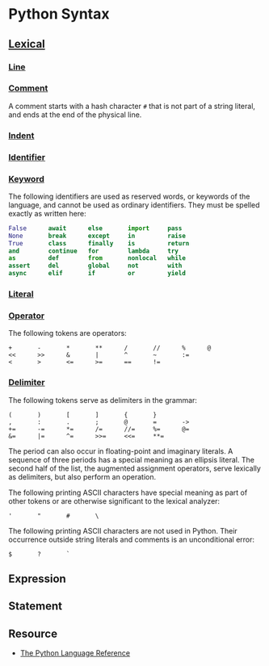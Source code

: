 # Python Syntax

## [Lexical](https://docs.python.org/3/reference/lexical_analysis.html)

### [Line](https://docs.python.org/3/reference/lexical_analysis.html#line-structure)

### [Comment](https://docs.python.org/3/reference/lexical_analysis.html#comments)

A comment starts with a hash character `#` that is not part of a string literal, and ends at the end of the physical line.

### [Indent](https://docs.python.org/3/reference/lexical_analysis.html#indentation)

### [Identifier](https://docs.python.org/3/reference/lexical_analysis.html#identifiers)

### [Keyword](https://docs.python.org/3/reference/lexical_analysis.html#keywords)

The following identifiers are used as reserved words, or keywords of the language, and cannot be used as ordinary identifiers. They must be spelled exactly as written here:

``` Python
False      await      else       import     pass
None       break      except     in         raise
True       class      finally    is         return
and        continue   for        lambda     try
as         def        from       nonlocal   while
assert     del        global     not        with
async      elif       if         or         yield
```

### [Literal](https://docs.python.org/3/reference/lexical_analysis.html#literals)

### [Operator](https://docs.python.org/3/reference/lexical_analysis.html#operators)

The following tokens are operators:

```
+       -       *       **      /       //      %      @
<<      >>      &       |       ^       ~       :=
<       >       <=      >=      ==      !=
```

### [Delimiter](https://docs.python.org/3/reference/lexical_analysis.html#delimiters)

The following tokens serve as delimiters in the grammar:

```
(       )       [       ]       {       }
,       :       .       ;       @       =       ->
+=      -=      *=      /=      //=     %=      @=
&=      |=      ^=      >>=     <<=     **=
```

The period can also occur in floating-point and imaginary literals. A sequence of three periods has a special meaning as an ellipsis literal. The second half of the list, the augmented assignment operators, serve lexically as delimiters, but also perform an operation.

The following printing ASCII characters have special meaning as part of other tokens or are otherwise significant to the lexical analyzer:

```
'       "       #       \
```

The following printing ASCII characters are not used in Python. Their occurrence outside string literals and comments is an unconditional error:

```
$       ?       `
```

## Expression

## Statement

## Resource

* [The Python Language Reference](https://docs.python.org/3/reference/index.html)
